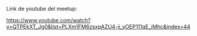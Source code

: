 Link de youtube del meetup:

https://www.youtube.com/watch?v=QTPEkXT_Jg0&list=PLXm1FM6zsxpAZU4-ii_yOEP111qE_iMhc&index=44
